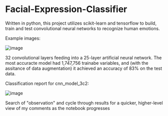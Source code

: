 # Facial-Expression-Classifier
Written in python, this project utilizes scikit-learn and tensorflow to build, train and test convolutional neural networks to recognize human emotions.

Example images:

![image](https://github.com/MillerAJ/Facial-Expression-Classifier/assets/9644656/8ae0f5e7-c05d-472b-9f16-c5e7bc33de75)


32 convolutional layers feeding into a 25-layer artificial neural network. The most accuracte model had 1,747,756 trainabe variables, and (with the assitance of data augmentation) it achieved an accuracy of 83% on the test data. 

Classification report for cnn_model_3c2:

![image](https://github.com/MillerAJ/Facial-Expression-Classifier/assets/9644656/dd10974b-ef3e-4572-89e5-a47c0cd77c6c)






Search of "observation" and cycle through results for a quicker, higher-level view of my comments as the notebook progresses
